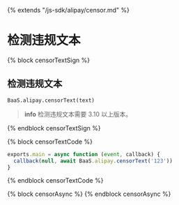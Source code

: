 {% extends "/js-sdk/alipay/censor.md" %}

# 检测违规文本

{% block censorTextSign %}

## 检测违规文本

`BaaS.alipay.censorText(text)`

> **info**
> 检测违规文本需要 3.10 以上版本。

{% endblock censorTextSign %}

{% block censorTextCode %}

```javascript
exports.main = async function (event, callback) {
  callback(null, await BaaS.alipay.censorText('123'))
}
```

{% endblock censorTextCode %}

{% block censorAsync %}
{% endblock censorAsync %}

